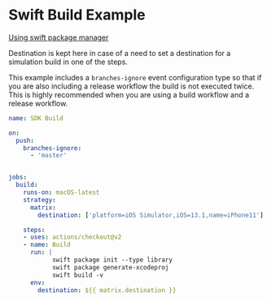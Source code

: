 # Swift Build Example

[Using swift package manager ](https://github.com/apple/swift-package-manager)

Destination is kept here in case of a need to set a destination for a simulation build in one of the steps. 

This example includes a `branches-ignore` event configuration type so that if you are also including a release workflow the build is not executed twice. This is highly recommended when you are using a build workflow and a release workflow. 


``` yaml
name: SDK Build

on:
  push: 
    branches-ignore: 
      - 'master'


jobs:
  build:
    runs-on: macOS-latest
    strategy: 
      matrix:
        destination: ['platform=iOS Simulator,iOS=13.1,name=iPhone11']

    steps:
    - uses: actions/checkout@v2
    - name: Build
      run: |
            swift package init --type library
            swift package generate-xcodeproj
            swift build -v
      env: 
        destination: ${{ matrix.destination }}
```